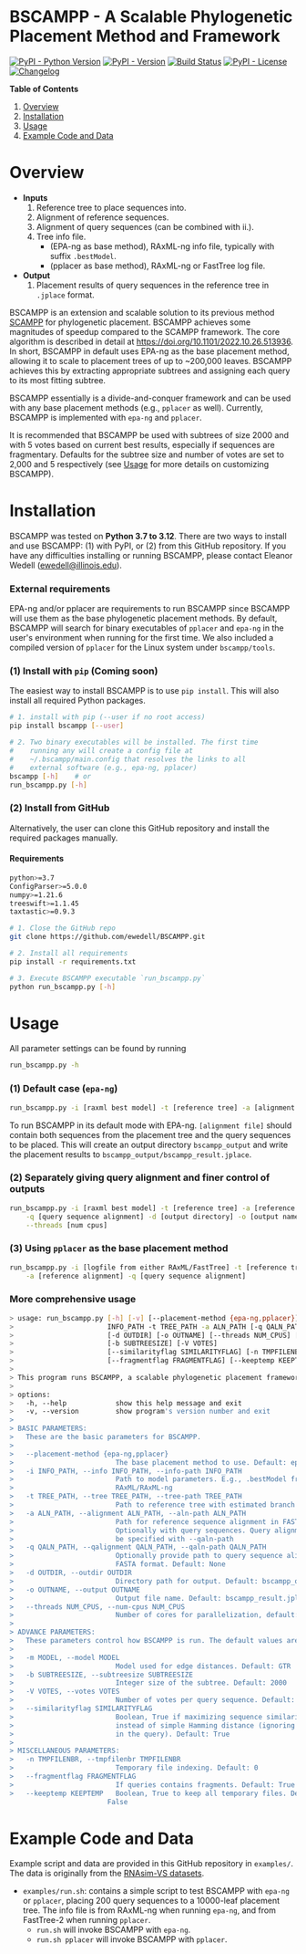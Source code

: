 # BSCAMPP - A Scalable Phylogenetic Placement Method and Framework
[![PyPI - Python Version](https://img.shields.io/pypi/pyversions/bscampp)](https://pypi.org/project/bscampp/)
[![PyPI - Version](https://img.shields.io/pypi/v/bscampp?color=blue)](https://pypi.org/project/bscampp/#history)
[![Build Status](https://img.shields.io/github/actions/workflow/status/ewedell/BSCAMPP/python-package.yml?branch=main&label=build)](https://github.com/ewedell/BSCAMPP/)
[![PyPI - License](https://img.shields.io/pypi/l/bscampp?color=blue)](https://github.com/ewedell/BSCAMPP/blob/main/LICENSE)
[![Changelog](https://img.shields.io/badge/CHANGELOG-grey)](https://github.com/ewedell/BSCAMPP/blob/main/CHANGELOG.md)

**Table of Contents**
1. [Overview](#overview)
2. [Installation](#installation)
3. [Usage](#usage)
4. [Example Code and Data](#example-code-and-data)

# Overview
* **Inputs**
  1. Reference tree to place sequences into.
  2. Alignment of reference sequences.
  3. Alignment of query sequences (can be combined with ii.).
  4. Tree info file.
     - (EPA-ng as base method), RAxML-ng info file, typically with suffix `.bestModel`.
     - (pplacer as base method), RAxML-ng or FastTree log file.
* **Output**
  1. Placement results of query sequences in the reference tree in `.jplace` format.


BSCAMPP is an extension and scalable solution to its previous method [SCAMPP](https://github.com/chry04/PLUSplacer) for phylogenetic placement.
BSCAMPP achieves some magnitudes of speedup compared to the SCAMPP framework.
The core algorithm is described in detail at <https://doi.org/10.1101/2022.10.26.513936>.
In short, BSCAMPP in default uses EPA-ng as the base placement method, allowing it to scale to placement trees of up to ~200,000 leaves.
BSCAMPP achieves this by extracting appropriate subtrees and assigning each query to its most fitting subtree.

BSCAMPP essentially is a divide-and-conquer framework and can be used with any base placement methods (e.g., `pplacer` as well).
Currently, BSCAMPP is implemented with `epa-ng` and `pplacer`.

It is recommended that BSCAMPP be used with subtrees of size 2000 and with 5 votes based on current best results, especially if sequences
are fragmentary. Defaults for the subtree size and number of votes are set to 2,000 and 5 respectively (see [Usage](#usage) for more details
on customizing BSCAMPP).

# Installation
BSCAMPP was tested on **Python 3.7 to 3.12**. There are two ways to install and use BSCAMPP: (1) with PyPI, or
(2) from this GitHub repository. If you have any difficulties installing or running BSCAMPP, please contact Eleanor Wedell
(ewedell@illinois.edu).

### External requirements
EPA-ng and/or pplacer are requirements to run BSCAMPP since BSCAMPP will use them as the base phylogenetic placement methods.
By default, BSCAMPP will search for binary executables of `pplacer` and `epa-ng` in the user's environment when running for the first time.
We also included a compiled version of `pplacer` for the Linux system under `bscampp/tools`.

### (1) Install with `pip` (Coming soon)
The easiest way to install BSCAMPP is to use `pip install`. This will also install all required Python packages.

```bash
# 1. install with pip (--user if no root access)
pip install bscampp [--user]

# 2. Two binary executables will be installed. The first time
#    running any will create a config file at
#    ~/.bscampp/main.config that resolves the links to all
#    external software (e.g., epa-ng, pplacer)
bscampp [-h]    # or
run_bscampp.py [-h]
```

### (2) Install from GitHub
Alternatively, the user can clone this GitHub repository and install the required packages manually.

#### Requirements
```bash
python>=3.7
ConfigParser>=5.0.0
numpy>=1.21.6
treeswift>=1.1.45
taxtastic>=0.9.3
```

```bash
# 1. Close the GitHub repo
git clone https://github.com/ewedell/BSCAMPP.git

# 2. Install all requirements
pip install -r requirements.txt

# 3. Execute BSCAMPP executable `run_bscampp.py`
python run_bscampp.py [-h]
```

# Usage
All parameter settings can be found by running
```bash
run_bscampp.py -h
```

### (1) Default case (`epa-ng`)
```bash
run_bscampp.py -i [raxml best model] -t [reference tree] -a [alignment file]
```
To run BSCAMPP in its default mode with EPA-ng. `[alignment file]` should contain both sequences from the placement tree and
the query sequences to be placed. This will create an output directory `bscampp_output` and write the placement results to
`bscampp_output/bscampp_result.jplace`.

### (2) Separately giving query alignment and finer control of outputs
```bash
run_bscampp.py -i [raxml best model] -t [reference tree] -a [reference alignment] \
    -q [query sequence alignment] -d [output directory] -o [output name] \
    --threads [num cpus]
```

### (3) Using `pplacer` as the base placement method
```bash
run_bscampp.py -i [logfile from either RAxML/FastTree] -t [reference tree] \
    -a [reference alignment] -q [query sequence alignment]
```

### More comprehensive usage
```bash
> usage: run_bscampp.py [-h] [-v] [--placement-method {epa-ng,pplacer}] -i
>                       INFO_PATH -t TREE_PATH -a ALN_PATH [-q QALN_PATH]
>                       [-d OUTDIR] [-o OUTNAME] [--threads NUM_CPUS] [-m MODEL]
>                       [-b SUBTREESIZE] [-V VOTES]
>                       [--similarityflag SIMILARITYFLAG] [-n TMPFILENBR]
>                       [--fragmentflag FRAGMENTFLAG] [--keeptemp KEEPTEMP]
> 
> This program runs BSCAMPP, a scalable phylogenetic placement framework that scales EPA-ng/pplacer to very large tree placement.
> 
> options:
>   -h, --help            show this help message and exit
>   -v, --version         show program's version number and exit
> 
> BASIC PARAMETERS:
>   These are the basic parameters for BSCAMPP.
> 
>   --placement-method {epa-ng,pplacer}
>                         The base placement method to use. Default: epa-ng
>   -i INFO_PATH, --info INFO_PATH, --info-path INFO_PATH
>                         Path to model parameters. E.g., .bestModel from
>                         RAxML/RAxML-ng
>   -t TREE_PATH, --tree TREE_PATH, --tree-path TREE_PATH
>                         Path to reference tree with estimated branch lengths
>   -a ALN_PATH, --alignment ALN_PATH, --aln-path ALN_PATH
>                         Path for reference sequence alignment in FASTA format.
>                         Optionally with query sequences. Query alignment can
>                         be specified with --qaln-path
>   -q QALN_PATH, --qalignment QALN_PATH, --qaln-path QALN_PATH
>                         Optionally provide path to query sequence alignment in
>                         FASTA format. Default: None
>   -d OUTDIR, --outdir OUTDIR
>                         Directory path for output. Default: bscampp_output/
>   -o OUTNAME, --output OUTNAME
>                         Output file name. Default: bscampp_result.jplace
>   --threads NUM_CPUS, --num-cpus NUM_CPUS
>                         Number of cores for parallelization, default: -1 (all)
> 
> ADVANCE PARAMETERS:
>   These parameters control how BSCAMPP is run. The default values are set based on experiments.
> 
>   -m MODEL, --model MODEL
>                         Model used for edge distances. Default: GTR
>   -b SUBTREESIZE, --subtreesize SUBTREESIZE
>                         Integer size of the subtree. Default: 2000
>   -V VOTES, --votes VOTES
>                         Number of votes per query sequence. Default: 5
>   --similarityflag SIMILARITYFLAG
>                         Boolean, True if maximizing sequence similarity
>                         instead of simple Hamming distance (ignoring gap sites
>                         in the query). Default: True
> 
> MISCELLANEOUS PARAMETERS:
>   -n TMPFILENBR, --tmpfilenbr TMPFILENBR
>                         Temporary file indexing. Default: 0
>   --fragmentflag FRAGMENTFLAG
>                         If queries contains fragments. Default: True
>   --keeptemp KEEPTEMP   Boolean, True to keep all temporary files. Default:
                        False
```


# Example Code and Data
Example script and data are provided in this GitHub repository in `examples/`. The data is originally from the [RNAsim-VS datasets](https://doi.org/10.1093/sysbio/syz063).
* `examples/run.sh`: contains a simple script to test BSCAMPP with `epa-ng` or `pplacer`, placing 200 query sequences to a 10000-leaf placement tree.
  The info file is from RAxML-ng when running `epa-ng`, and from FastTree-2 when running `pplacer`.
  - `run.sh` will invoke BSCAMPP with `epa-ng`.
  - `run.sh pplacer` will invoke BSCAMPP with `pplacer`.
